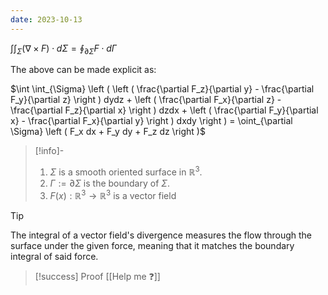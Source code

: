 ```yaml
---
date: 2023-10-13
---
```

$\int \int_{\Sigma} (\nabla \times F) \cdot d \Sigma = \oint_{\partial \Sigma} F \cdot d \Gamma$ 

The above can be made explicit as:

$\int \int_{\Sigma} \left ( \left ( \frac{\partial F_z}{\partial y} - \frac{\partial F_y}{\partial z} \right ) dydz + \left ( \frac{\partial F_x}{\partial z} - \frac{\partial F_z}{\partial x} \right ) dzdx + \left ( \frac{\partial F_y}{\partial x} - \frac{\partial F_x}{\partial y} \right ) dxdy \right ) = \oint_{\partial \Sigma} \left ( F_x dx + F_y dy + F_z dz \right )$

>[!info]-
> 1. $\Sigma$ is a smooth oriented surface in $\mathbb{R}^3$.
> 2. $\Gamma := \partial \Sigma$ is the boundary of $\Sigma$. 
> 3. $F(x) : \mathbb{R}^3 \rightarrow \mathbb{R}^3$  is a vector field

>[!tip]
> The integral of a vector field's divergence measures the flow through the surface under the given force, meaning that it matches the boundary integral of said force.

>[!success] Proof
> [[Help me ❓]]
